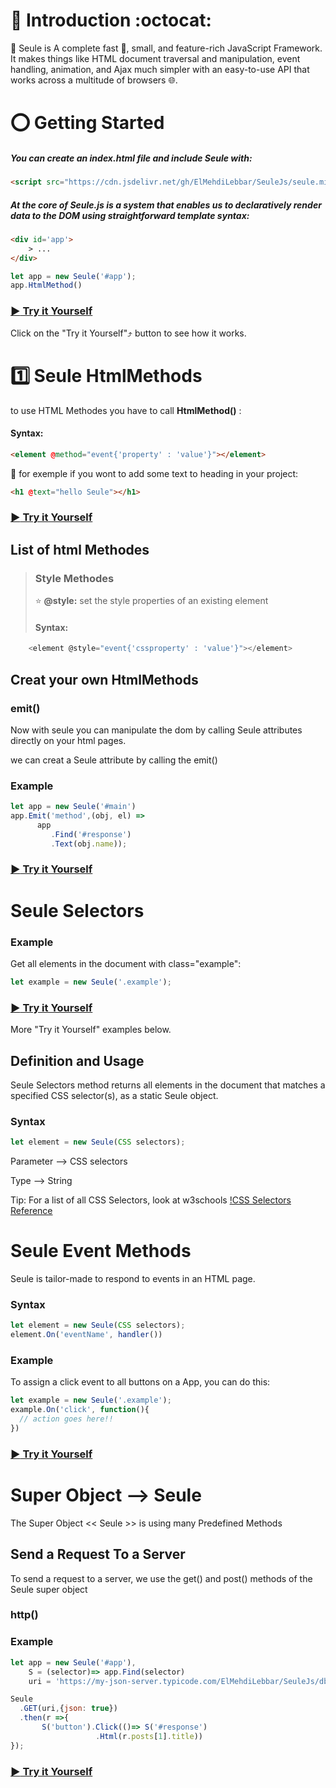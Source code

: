 # :trident: Introduction :octocat:
:beginner: Seule is A complete fast :bicyclist:, small, and feature-rich JavaScript Framework. It makes things like HTML document traversal and manipulation, event handling, animation, and Ajax much simpler with an easy-to-use API that works across a multitude of browsers :globe_with_meridians:.


# :o: Getting Started

##### You can create an index.html file and include Seule with:

```html
<script src="https://cdn.jsdelivr.net/gh/ElMehdiLebbar/SeuleJs/seule.min.js"></script>
```

##### At the core of Seule.js is a system that enables us to declaratively render data to the DOM using straightforward template syntax:

```html
<div id='app'>
    > ...
</div>
```

```javascript
let app = new Seule('#app');
app.HtmlMethod()
```

### [:arrow_forward: Try it Yourself](https://codepen.io/el-mehdi-lebbar/pen/pooKBaX)

Click on the "Try it Yourself":arrow_heading_up: button to see how it works.


# :one: Seule HtmlMethods

to use HTML Methodes you have to call **HtmlMethod()** :

#### Syntax:

```html
<element @method="event{'property' : 'value'}"></element>
```

:small_blue_diamond: for exemple if you wont to add some text to heading in your project:

```html
<h1 @text="hello Seule"></h1>
```

### [:arrow_forward: Try it Yourself](https://codepen.io/el-mehdi-lebbar/pen/MWJKjrK)

## List of html Methodes

> ### Style Methodes
>
>:star: **@style:**  set the style properties of an existing element
>
>  #### Syntax: 

```javascript
    <element @style="event{'cssproperty' : 'value'}"></element>
```




## Creat your own HtmlMethods

### emit()

Now with seule you can manipulate the dom by calling Seule attributes directly on your html pages.

we can creat a Seule attribute by calling the emit() 

### Example

```javascript
let app = new Seule('#main')
app.Emit('method',(obj, el) =>
      app
         .Find('#response')
         .Text(obj.name));
```
### [:arrow_forward: Try it Yourself](https://codepen.io/el-mehdi-lebbar/pen/Exxppmd)


# Seule Selectors

### Example

Get all elements in the document with class="example":

```javascript
let example = new Seule('.example');
```
### [:arrow_forward: Try it Yourself](https://codepen.io/el-mehdi-lebbar/pen/WNNYada)

More "Try it Yourself" examples below.

## Definition and Usage

Seule Selectors method returns all elements in the document that matches a specified CSS selector(s), as a static Seule object.

### Syntax

```javascript
let element = new Seule(CSS selectors);
```

Parameter --> CSS selectors

Type --> String

Tip: For a list of all CSS Selectors, look at w3schools [!CSS Selectors Reference](https://codepen.io/el-mehdi-lebbar/pen/Exxppmd)


# Seule Event Methods

Seule is tailor-made to respond to events in an HTML page.

### Syntax

```javascript
let element = new Seule(CSS selectors);
element.On('eventName', handler())
```

### Example

To assign a click event to all buttons on a App, you can do this:

```javascript
let example = new Seule('.example');
example.On('click', function(){
  // action goes here!!
})
```
### [:arrow_forward: Try it Yourself](https://codepen.io/el-mehdi-lebbar/pen/pooKBaX)


# Super Object --> Seule

The Super Object << Seule >> is using many Predefined Methods 

## Send a Request To a Server

To send a request to a server, we use the get() and post() methods of the Seule super object

### http()

### Example

```javascript
let app = new Seule('#app'),
    S = (selector)=> app.Find(selector)
    uri = 'https://my-json-server.typicode.com/ElMehdiLebbar/SeuleJs/db'

Seule
  .GET(uri,{json: true})
  .then(r =>{
       S('button').Click(()=> S('#response')
                   .Html(r.posts[1].title))
});
```
### [:arrow_forward: Try it Yourself](https://codepen.io/el-mehdi-lebbar/pen/KKMjoyG)





